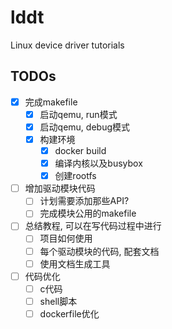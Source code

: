 # lddt
Linux device driver tutorials

## TODOs

- [x] 完成makefile
  - [x] 启动qemu, run模式
  - [x] 启动qemu, debug模式
  - [x] 构建环境
    - [x] docker build
    - [x] 编译内核以及busybox
    - [x] 创建rootfs
- [ ] 增加驱动模块代码
  - [ ] 计划需要添加那些API?
  - [ ] 完成模块公用的makefile
- [ ] 总结教程, 可以在写代码过程中进行
  - [ ] 项目如何使用
  - [ ] 每个驱动模块的代码, 配套文档
  - [ ] 使用文档生成工具
- [ ] 代码优化
  - [ ] c代码
  - [ ] shell脚本
  - [ ] dockerfile优化